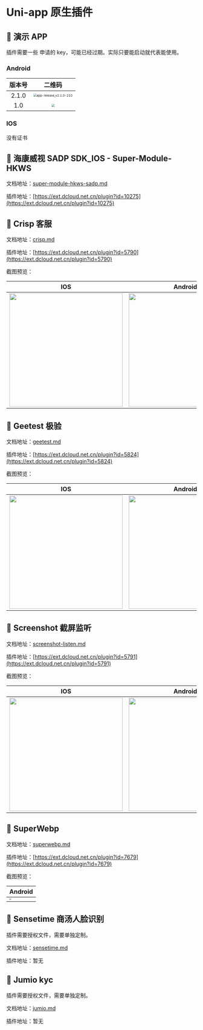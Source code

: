 # Uni-app 原生插件

## 📌 演示 APP

插件需要一些 申请的 key，可能已经过期。实际只要能启动就代表能使用。

### Android

| 版本号 | 二维码 |
| :-: | :-: |
| 2.1.0 | <img src="https://static.yoouu.cn/imgs/doc/pic-go/uni-plugin-android-starter-app-release_v2.1.0-210.png" alt="app-release_v2.1.0-210" style="zoom: 50%;" /> |
| 1.0 | <img src="https://static.yoouu.cn/imgs/doc/pic-go/uni-plugin-android-starterv1.0-100.png" style="zoom:50%;" /> |

### IOS

没有证书

## 📌 海康威视 SADP SDK_IOS - Super-Module-HKWS

文档地址：[super-module-hkws-sadp.md](./super-module-hkws-sadp.md)

插件地址：[https://ext.dcloud.net.cn/plugin?id=10275](https://ext.dcloud.net.cn/plugin?id=10275)

## 📌 Crisp 客服

文档地址：[crisp.md](./crisp.md)

插件地址：[https://ext.dcloud.net.cn/plugin?id=5790](https://ext.dcloud.net.cn/plugin?id=5790)

截图预览：

| IOS | Android |
| --- | --- |
| <img src="https://static.yoouu.cn/imgs/2021/pic-go/crisp-ios-screenshot.png" width="300" /> | <img src="https://static.yoouu.cn/imgs/2021/pic-go/crisp-android-screenshot.jpeg" width="300"/> |

## 📌 Geetest 极验

文档地址：[geetest.md](./geetest.md)

插件地址：[https://ext.dcloud.net.cn/plugin?id=5824](https://ext.dcloud.net.cn/plugin?id=5824)

截图预览：

| IOS | Android |
| --- | --- |
| <img src="https://static.yoouu.cn/imgs/2021/pic-go/geetest-ios1.jpg" width="300" /> | <img src="https://static.yoouu.cn/imgs/2021/pic-go/geetest-android1.jpeg" width="300" /> |

## 📌 Screenshot 截屏监听

文档地址：[screenshot-listen.md](./screenshot-listen.md)

插件地址：[https://ext.dcloud.net.cn/plugin?id=5791](https://ext.dcloud.net.cn/plugin?id=5791)

截图预览：

| IOS | Android |
| --- | --- |
| <img src="https://static.yoouu.cn/imgs/2021/pic-go/screenshot-listen-ios-screenshot.jpg" width="300" /> | <img src="https://static.yoouu.cn/imgs/2021/pic-go/screenshot-listen-android-screenshot.jpeg" width="300" /> |

## 📌 SuperWebp

文档地址：[superwebp.md](./superwebp.md)

插件地址：[https://ext.dcloud.net.cn/plugin?id=7679](https://ext.dcloud.net.cn/plugin?id=7679)

截图预览：

| Android |
| --- |
| <img src="https://static.yoouu.cn/imgs/doc/front-end/uni-app-nativeplugins/202203221053019.webp" style="zoom:33%;" /> |

## 📌 Sensetime 商汤人脸识别

插件需要授权文件，需要单独定制。

文档地址：[sensetime.md](./sensetime.md)

插件地址：暂无

## 📌 Jumio kyc

插件需要授权文件，需要单独定制。

文档地址：[jumio.md](./jumio.md)

插件地址：暂无
